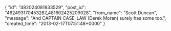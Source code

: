  {
   "id": "482024081833529",
   "post_id": "462493170453287_481602425209028",
   "from_name": "Scott Duncan",
   "message": "And CAPTAIN CASE-LAW (Derek Moran) surely has some too.",
   "created_time": "2013-02-17T07:51:48+0000"
 }
